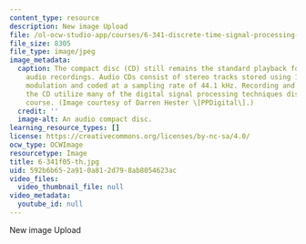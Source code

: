 ```yaml
---
content_type: resource
description: New image Upload
file: /ol-ocw-studio-app/courses/6-341-discrete-time-signal-processing-fall-2005/592b6b652a910a812d798ab8054623ac_6-341f05-th.jpg
file_size: 8305
file_type: image/jpeg
image_metadata:
  caption: The compact disc (CD) still remains the standard playback format for commercial
    audio recordings. Audio CDs consist of stereo tracks stored using 16-bit pulse-code
    modulation and coded at a sampling rate of 44.1 kHz. Recording and playback of
    the CD utilize many of the digital signal processing techniques discussed in this
    course. (Image courtesy of Darren Hester \[PPDigital\].)
  credit: ''
  image-alt: An audio compact disc.
learning_resource_types: []
license: https://creativecommons.org/licenses/by-nc-sa/4.0/
ocw_type: OCWImage
resourcetype: Image
title: 6-341f05-th.jpg
uid: 592b6b65-2a91-0a81-2d79-8ab8054623ac
video_files:
  video_thumbnail_file: null
video_metadata:
  youtube_id: null
---
```

New image Upload